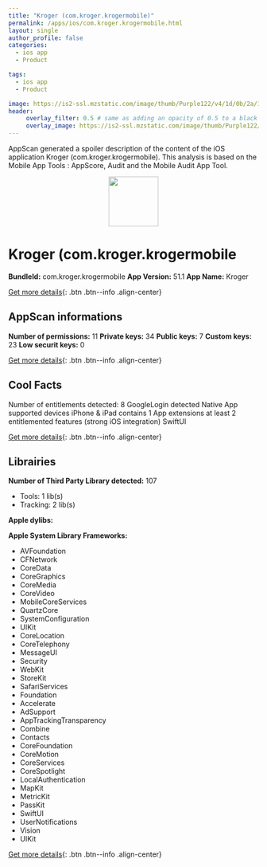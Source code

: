 ```yaml
---
title: "Kroger (com.kroger.krogermobile)"
permalink: /apps/ios/com.kroger.krogermobile.html
layout: single
author_profile: false
categories: 
  - ios app 
  - Product 

tags: 
  - ios app 
  - Product 

image: https://is2-ssl.mzstatic.com/image/thumb/Purple122/v4/1d/0b/2a/1d0b2a84-70f0-92b8-d3f9-8c858a611206/AppIconKroger-0-1x_U007emarketing-0-7-0-85-220.png/512x512bb.jpg
header: 
     overlay_filter: 0.5 # same as adding an opacity of 0.5 to a black background
     overlay_image: https://is2-ssl.mzstatic.com/image/thumb/Purple122/v4/1d/0b/2a/1d0b2a84-70f0-92b8-d3f9-8c858a611206/AppIconKroger-0-1x_U007emarketing-0-7-0-85-220.png/512x512bb.jpg
---
```

AppScan generated a spoiler description of the content of the iOS application Kroger (com.kroger.krogermobile). This analysis is based on the Mobile App Tools : AppScore, Audit and the Mobile Audit App Tool.

  
  
<div style="text-align: center;"><img src="https://is2-ssl.mzstatic.com/image/thumb/Purple122/v4/1d/0b/2a/1d0b2a84-70f0-92b8-d3f9-8c858a611206/AppIconKroger-0-1x_U007emarketing-0-7-0-85-220.png/512x512bb.jpg" width="100" height="100"></div>  
  
# Kroger (com.kroger.krogermobile

**BundleId:** com.kroger.krogermobile
**App Version:** 51.1
**App Name:** Kroger


[Get more details](/pricing.html){: .btn .btn--info .align-center}  
  
## AppScan informations 

**Number of permissions:** 11
**Private keys:** 34
**Public keys:** 7
**Custom keys:** 23
**Low securit keys:** 0
  
[Get more details](/pricing.html){: .btn .btn--info .align-center}

## Cool Facts

Number of entitlements detected: 8
GoogleLogin detected
Native App
supported devices iPhone & iPad
contains 1 App extensions
at least 2 entitlemented features (strong iOS integration)
SwiftUI
  
[Get more details](/pricing.html){: .btn .btn--info .align-center}

## Librairies 
**Number of Third Party Library detected:** 107
- Tools: 1 lib(s)
- Tracking: 2 lib(s)

**Apple dylibs:**


**Apple System Library Frameworks:**
- AVFoundation
- CFNetwork
- CoreData
- CoreGraphics
- CoreMedia
- CoreVideo
- MobileCoreServices
- QuartzCore
- SystemConfiguration
- UIKit
- CoreLocation
- CoreTelephony
- MessageUI
- Security
- WebKit
- StoreKit
- SafariServices
- Foundation
- Accelerate
- AdSupport
- AppTrackingTransparency
- Combine
- Contacts
- CoreFoundation
- CoreMotion
- CoreServices
- CoreSpotlight
- LocalAuthentication
- MapKit
- MetricKit
- PassKit
- SwiftUI
- UserNotifications
- Vision
- UIKit


  
[Get more details](/pricing.html){: .btn .btn--info .align-center}

